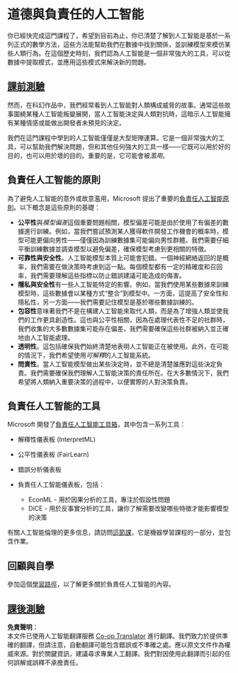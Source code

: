<!--
CO_OP_TRANSLATOR_METADATA:
{
  "original_hash": "437c988596e751072e41a5aad3fcc5d9",
  "translation_date": "2025-08-24T21:42:51+00:00",
  "source_file": "lessons/7-Ethics/README.md",
  "language_code": "hk"
}
-->
# 道德與負責任的人工智能

你已經快完成這門課程了，希望到目前為止，你已清楚了解到人工智能是基於一系列正式的數學方法，這些方法能幫助我們在數據中找到關係，並訓練模型來模仿某些人類行為。在這個歷史時刻，我們認為人工智能是一個非常強大的工具，可以從數據中提取模式，並應用這些模式來解決新的問題。

## [課前測驗](https://white-water-09ec41f0f.azurestaticapps.net/quiz/5/)

然而，在科幻作品中，我們經常看到人工智能對人類構成威脅的故事。通常這些故事圍繞某種人工智能叛變展開，當人工智能決定與人類對抗時，這暗示人工智能擁有某種情感或能做出開發者未預見的決定。

我們在這門課程中學到的人工智能僅僅是大型矩陣運算。它是一個非常強大的工具，可以幫助我們解決問題，但和其他任何強大的工具一樣——它既可以用於好的目的，也可以用於壞的目的。重要的是，它可能會被*濫用*。

## 負責任人工智能的原則

為了避免人工智能的意外或故意濫用，Microsoft 提出了重要的[負責任人工智能原則](https://www.microsoft.com/ai/responsible-ai?WT.mc_id=academic-77998-cacaste)。以下概念是這些原則的基礎：

* **公平性**與*模型偏差*這個重要問題相關，模型偏差可能是由於使用了有偏差的數據進行訓練。例如，當我們嘗試預測某人獲得軟件開發工作機會的概率時，模型可能更偏向男性——僅僅因為訓練數據集可能偏向男性群體。我們需要仔細平衡訓練數據並調查模型以避免偏差，確保模型考慮到更相關的特徵。
* **可靠性與安全性**。人工智能模型本質上可能會犯錯。一個神經網絡返回的是概率，我們需要在做決策時考慮到這一點。每個模型都有一定的精確度和召回率，我們需要理解這些指標以防止錯誤建議可能造成的傷害。
* **隱私與安全性**有一些人工智能特定的影響。例如，當我們使用某些數據來訓練模型時，這些數據會以某種方式“整合”到模型中。一方面，這提高了安全性和隱私性，另一方面——我們需要記住模型是基於哪些數據訓練的。
* **包容性**意味著我們不是在構建人工智能來取代人類，而是為了增強人類並使我們的工作更具創造性。這也與公平性相關，因為在處理代表性不足的社群時，我們收集的大多數數據集可能存在偏差，我們需要確保這些社群被納入並正確地由人工智能處理。
* **透明性**。這包括確保我們始終清楚地表明人工智能正在被使用。此外，在可能的情況下，我們希望使用*可解釋*的人工智能系統。
* **問責性**。當人工智能模型做出某些決定時，並不總是清楚誰應對這些決定負責。我們需要確保我們理解人工智能決策的責任所在。在大多數情況下，我們希望將人類納入重要決策的過程中，以便實際的人對決策負責。

## 負責任人工智能的工具

Microsoft 開發了[負責任人工智能工具箱](https://github.com/microsoft/responsible-ai-toolbox)，其中包含一系列工具：

* 解釋性儀表板 (InterpretML)
* 公平性儀表板 (FairLearn)
* 錯誤分析儀表板
* 負責任人工智能儀表板，包括：

   - EconML - 用於因果分析的工具，專注於假設性問題
   - DiCE - 用於反事實分析的工具，讓你了解需要改變哪些特徵才能影響模型的決策

有關人工智能倫理的更多信息，請訪問[這節課](https://github.com/microsoft/ML-For-Beginners/tree/main/1-Introduction/3-fairness?WT.mc_id=academic-77998-cacaste)，它是機器學習課程的一部分，並包含作業。

## 回顧與自學

參加這個[學習路徑](https://docs.microsoft.com/learn/modules/responsible-ai-principles/?WT.mc_id=academic-77998-cacaste)，以了解更多關於負責任人工智能的內容。

## [課後測驗](https://white-water-09ec41f0f.azurestaticapps.net/quiz/6/)

**免責聲明**：  
本文件已使用人工智能翻譯服務 [Co-op Translator](https://github.com/Azure/co-op-translator) 進行翻譯。我們致力於提供準確的翻譯，但請注意，自動翻譯可能包含錯誤或不準確之處。應以原文文件作為權威來源。對於關鍵資訊，建議尋求專業人工翻譯。我們對因使用此翻譯而引起的任何誤解或誤釋不承擔責任。